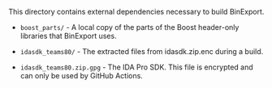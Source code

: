 This directory contains external dependencies necessary to build BinExport.

-   `boost_parts/` - A local copy of the parts of the Boost header-only
    libraries that BinExport uses.

-   `idasdk_teams80/` - The extracted files from idasdk.zip.enc during a build.

-   `idasdk_teams80.zip.gpg` - The IDA Pro SDK. This file is encrypted and can
    only be used by GitHub Actions.
